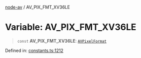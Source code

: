 [node-av](../globals.md) / AV\_PIX\_FMT\_XV36LE

# Variable: AV\_PIX\_FMT\_XV36LE

> `const` **AV\_PIX\_FMT\_XV36LE**: [`AVPixelFormat`](../type-aliases/AVPixelFormat.md)

Defined in: [constants.ts:1212](https://github.com/seydx/av/blob/f8631fc881b394300b1479f511d55cf1c370a87f/src/constants/constants.ts#L1212)
